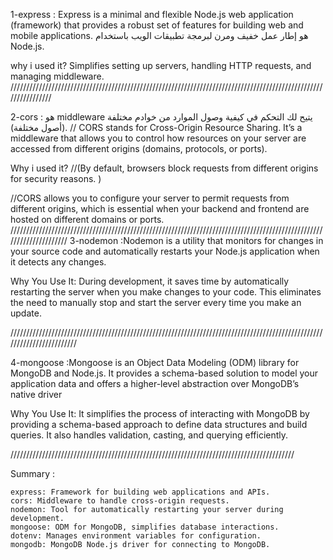 1-express : Express is a minimal and flexible Node.js web application (framework) that provides a robust set of features for building web and mobile applications.
هو إطار عمل خفيف ومرن لبرمجة تطبيقات الويب باستخدام Node.js.

why i used it? Simplifies setting up servers, handling HTTP requests, and managing middleware.
////////////////////////////////////////////////////////////////////////////////////////////////////////////////

2-cors : هو middleware يتيح لك التحكم في كيفية وصول الموارد من خوادم مختلفة (أصول مختلفة).
// CORS stands for Cross-Origin Resource Sharing. It’s a middleware that allows you to control how resources on your server are accessed from different origins (domains, protocols, or ports).

Why i used it?
//(By default, browsers block requests from different origins for security reasons. )

//CORS allows you to configure your server to permit requests from different origins, which is essential when your backend and frontend are hosted on different domains or ports.
/////////////////////////////////////////////////////////////////////////////////////////////////////////////////////
3-nodemon :Nodemon is a utility that monitors for changes in your source code and automatically restarts your Node.js application when it detects any changes.

Why You Use It: During development, it saves time by automatically restarting the server when you make changes to your code. This eliminates the need to manually stop and start the server every time you make an update.

////////////////////////////////////////////////////////////////////////////////////////////////////////////////////////

4-mongoose :Mongoose is an Object Data Modeling (ODM) library for MongoDB and Node.js. It provides a schema-based solution to model your application data and offers a higher-level abstraction over MongoDB’s native driver

Why You Use It: It simplifies the process of interacting with MongoDB by providing a schema-based approach to define data structures and build queries. It also handles validation, casting, and querying efficiently.

//////////////////////////////////////////////////////////////////////////////////////////

Summary :

    express: Framework for building web applications and APIs.
    cors: Middleware to handle cross-origin requests.
    nodemon: Tool for automatically restarting your server during development.
    mongoose: ODM for MongoDB, simplifies database interactions.
    dotenv: Manages environment variables for configuration.
    mongodb: MongoDB Node.js driver for connecting to MongoDB.
